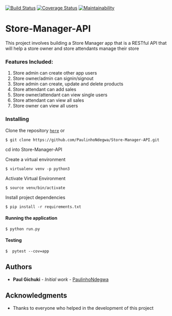 [![Build Status](https://travis-ci.com/PaulinhoNdegwa/Store-Manager-API.svg?branch=develop)](https://travis-ci.com/PaulinhoNdegwa/Store-Manager-API)
[![Coverage Status](https://coveralls.io/repos/github/PaulinhoNdegwa/Store-Manager-API/badge.svg?branch=develop)](https://coveralls.io/github/PaulinhoNdegwa/Store-Manager-API?branch=develop)
[![Maintainability](https://api.codeclimate.com/v1/badges/8cfedb70e884468b7496/maintainability)](https://codeclimate.com/github/PaulinhoNdegwa/Store-Manager-API/maintainability)

# Store-Manager-API

This project involves building a Store Manager app that is a RESTful API that will help a store owner and store attendants manage their store

### Features Included:

1. Store admin can create other app users
2. Store owner/admin can signin/signout
3. Store admin can create, update and delete products
4. Store attendant can add sales
5. Store owner/attendant can view single users
6. Store attendant can view all sales
7. Store owner can view all users

### Installing

Clone the repository [```here```](https://github.com/PaulinhoNdegwa/Store-Manager-API) or 

```$ git clone https://github.com/PaulinhoNdegwa/Store-Manager-API.git ```

cd into Store-Manager-API

Create a virtual environment

```$ virtualenv venv -p python3 ```

Activate Virtual Environment

```$ source venv/bin/activate ```

Install project dependencies 


```$ pip install -r requirements.txt```

#### Running the application

```$ python run.py ```



#### Testing

```$  pytest --cov=app ```


## Authors

* **Paul Gichuki** - *Initial work* - [PaulinhoNdegwa](https://github.com/PaulinhoNdegwa)


## Acknowledgments

* Thanks to everyone who helped in the development of this project
